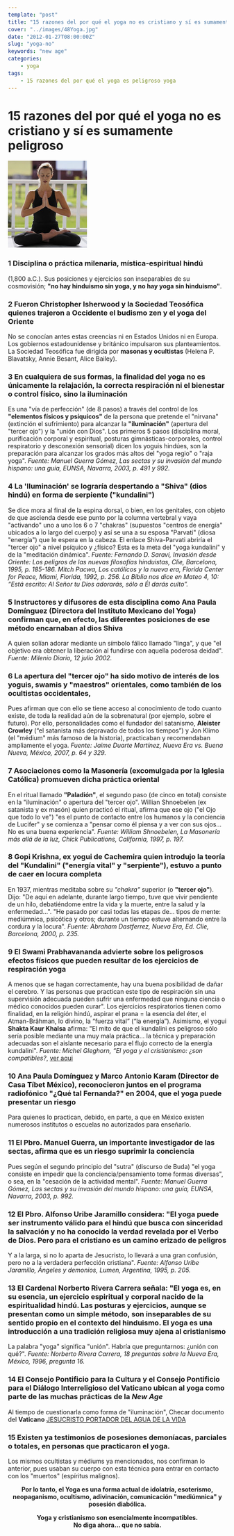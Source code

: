 ```yaml
---
template: "post"
title: "15 razones del por qué el yoga no es cristiano y sí es sumamente peligroso"
cover: "../images/48Yoga.jpg"
date: "2012-01-27T08:00:00Z"
slug: "yoga-no"
keywords: "new age"
categories: 
    - yoga
tags:
    - 15 razones del por qué el yoga es peligroso yoga
---
```

# 15 razones del por qué el yoga no es cristiano y sí es sumamente peligroso 
![Yoga](../images/48Yoga.jpg)

### 1 Disciplina o práctica milenaria, mística-espiritual hindú
(1,800 a.C.). Sus posiciones y ejercicios son inseparables de su cosmovisión; **"no hay hinduismo sin yoga, y no hay yoga sin hinduismo"**.

### 2 Fueron Christopher Isherwood y la Sociedad Teosófica quienes trajeron a Occidente el budismo zen y el yoga del Oriente
No se conocían antes estas creencias ni en Estados Unidos ni en Europa. Los gobiernos estadounidense y británico impulsaron sus planteamientos. La Sociedad Teosófica fue dirigida por **masonas y ocultistas** (Helena P. Blavatsky, Annie Besant, Alice Bailey).

### 3 En cualquiera de sus formas, la finalidad del yoga no es únicamente la relajación, la correcta respiración ni el bienestar o control físico, sino la iluminación
Es una "vía de perfección" (de 8 pasos) a través del control de los **"elementos físicos y psíquicos"** de la persona que pretende el "nirvana" (extinción el sufrimiento) para alcanzar la **"iluminación"** (apertura del "tercer ojo") y la "unión con Dios". Los primeros 5 pasos (disciplina moral, purificación corporal y espiritual, posturas gimnásticas-corporales, control respiratorio y desconexión sensorial) dicen los yoguis hindúes, son la preparación para alcanzar los grados más altos del "yoga regio" o "raja yoga".
*Fuente: Manuel Guerra Gómez, Las sectas y su invasión del mundo hispano: una guía, EUNSA, Navarra, 2003, p. 491 y 992.*


### 4 La 'Iluminación' se lograría despertando a "Shiva" (dios hindú) en forma de serpiente ("kundalini")
Se dice mora al final de la espina dorsal, o bien, en los genitales, con objeto de que ascienda desde ese punto por la columna vertebral y vaya "activando" uno a uno los 6 o 7 "chakras" (supuestos "centros de energía" ubicados a lo largo del cuerpo) y así se una a su esposa "Parvati" (diosa "energía") que le espera en la cabeza. El enlace Shiva-Parvati abriría el "tercer ojo" a nivel psíquico y ¿físico? Esta es la meta del "yoga kundalini" y de la "meditación dinámica".
*Fuente: Fernando D. Saraví, Invasión desde Oriente: Los peligros de las nuevas filosofías hinduistas, Clie, Barcelona, 1995, p. 185-186. Mitch Pacwa, Los católicos y la nueva era, Florida Center for Peace, Miami, Florida, 1992, p. 256. La Biblia nos dice en Mateo 4, 10: “Está escrito: Al Señor tu Dios adorarás, sólo a Él darás culto”.*


### 5 Instructores y difusores de esta disciplina como Ana Paula Domínguez (Directora del Instituto Mexicano del Yoga) confirman que, en efecto, las diferentes posiciones de ese método encarnaban al dios Shiva
A quien solían adorar mediante un símbolo fálico llamado "linga", y que "el objetivo era obtener la liberación al fundirse con aquella poderosa deidad".
*Fuente: Milenio Diario, 12 julio 2002.*

### 6 La apertura del "tercer ojo" ha sido motivo de interés de los yoguis, swamis y "maestros" orientales, como también de los ocultistas occidentales, 
Pues afirman que con ello se tiene acceso al conocimiento de todo cuanto existe, de toda la realidad aún de la sobrenatural (por ejemplo, sobre el futuro). Por ello, personalidades como el fundador del satanismo, **Aleister Crowley** (“el satanista más depravado de todos los tiempos”) y Jon Klimo (el "médium" más famoso de la historia), practicaban y recomendaban ampliamente el yoga.
*Fuente: Jaime Duarte Martínez, Nueva Era vs. Buena Nueva, México, 2007, p. 64 y 329.*

### 7 Asociaciones como la Masonería (excomulgada por la Iglesia Católica) promueven dicha práctica oriental
En el ritual llamado **"Paladión"**, el segundo paso (de cinco en total) consiste en la "iluminación" o apertura del "tercer ojo". Willian Shnoebelen (ex satanista y ex masón) quien practicó el ritual, afirma que ese ojo ("el Ojo que todo lo ve") "es el punto de contacto entre los humanos y la conciencia de Lucifer" y se comienza a "pensar como él piensa y a ver con sus ojos... No es una buena experiencia".
*Fuente: William Shnoebelen, La Masonería más allá de la luz, Chick Publications, California, 1997, p. 197.*

### 8 Gopi Krishna, ex yogui de Cachemira quien introdujo la teoría del "Kundalini" ("energía vital" y "serpiente"), estuvo a punto de caer en locura completa
En 1937, mientras meditaba sobre su *"chakra"* superior (o **"tercer ojo"**). Dijo: "De aquí en adelante, durante largo tiempo, tuve que vivir pendiente de un hilo, debatiéndome entre la vida y la muerte, entre la salud y la enfermedad...". "He pasado por casi todas las etapas de... tipos de mente: mediúmnica, psicótica y otros; durante un tiempo estuve alternando entre la cordura y la locura".
*Fuente: Abraham Dastferrez, Nueva Era, Ed. Clie, Barcelona, 2000, p. 235.*

### 9 El Swami Prabhavananda advierte sobre los peligrosos efectos físicos que pueden resultar de los ejercicios de respiración yoga
A menos que se hagan correctamente, hay una buena posibilidad de dañar el cerebro. Y las personas que practican este tipo de respiración sin una supervisión adecuada pueden sufrir una enfermedad que ninguna ciencia o médico conocidos pueden curar". Los ejercicios respiratorios tienen como finalidad, en la religión hindú, aspirar el prana = la esencia del éter, el Atman-Brâhman, lo divino, la “fuerza vital” (“la energía”). Asimismo, el yogui **Shakta Kaur Khalsa** afirma: "El mito de que el kundalini es peligroso sólo sería posible mediante una muy mala práctica... la técnica y preparación adecuadas son el aislante necesario para el flujo correcto de la energía kundalini".
*Fuente: Michel Gleghorn, “El yoga y el cristianismo: ¿son compatibles?*, [ver aqui](http://www.ministeriosprobe.org/docs/yoga-esp.html#text19)

### 10 Ana Paula Domínguez y Marco Antonio Karam (Director de Casa Tíbet México), reconocieron juntos en el programa radiofónico "¿Qué tal Fernanda?" en 2004, que el yoga puede presentar un riesgo
Para quienes lo practican, debido, en parte, a que en México existen numerosos institutos o escuelas no autorizados para enseñarlo.

###  11 El Pbro. Manuel Guerra, un importante investigador de las sectas, afirma que es un riesgo suprimir la conciencia
Pues según el segundo principio del "sutra" (discurso de Buda) "el yoga consiste en impedir que la conciencia/pensamiento tome formas diversas", o sea, en la "cesación de la actividad mental".
*Fuente: Manuel Guerra Gómez, Las sectas y su invasión del mundo hispano: una guía, EUNSA, Navarra, 2003, p. 992.*

### 12 El Pbro. Alfonso Uribe Jaramillo considera: "El yoga puede ser instrumento válido para el hindú que busca con sinceridad la salvación y no ha conocido la verdad revelada por el Verbo de Dios. Pero para el cristiano es un camino erizado de peligros
Y a la larga, si no lo aparta de Jesucristo, lo llevará a una gran confusión, pero no a la verdadera perfección cristiana".
*Fuente: Alfonso Uribe Jaramillo, Ángeles y demonios, Lumen, Argentina, 1995, p. 205.*

### 13 El Cardenal Norberto Rivera Carrera señala: "El yoga es, en su esencia, un ejercicio espiritual y corporal nacido de la espiritualidad hindú. Las posturas y ejercicios, aunque se presentan como un simple método, son inseparables de su sentido propio en el contexto del hinduismo. El yoga es una introducción a una tradición religiosa muy ajena al cristianismo
La palabra "yoga" significa "unión". Habría que preguntarnos: ¿unión con qué?".
*Fuente: Norberto Rivera Carrera, 18 preguntas sobre la Nueva Era, México, 1996, pregunta 16.*

### 14 El Consejo Pontificio para la Cultura y el Consejo Pontificio para el Diálogo Interreligioso del Vaticano ubican al yoga como parte de las muchas prácticas de la *New Age*
Al tiempo de cuestionarla como forma de "iluminación", Checar documento del **Vaticano** [JESUCRISTO 
PORTADOR DEL AGUA DE LA VIDA](https://www.vatican.va/roman_curia/pontifical_councils/interelg/documents/rc_pc_interelg_doc_20030203_new-age_sp.html)

### 15 Existen ya testimonios de posesiones demoníacas, parciales o totales, en personas que practicaron el yoga.
Los mismos ocultistas y médiums ya mencionados, nos confirman lo anterior, pues usaban su cuerpo con esta técnica para entrar en contacto con los "muertos" (espíritus malignos).


<b><div style="text-align: center;">Por lo tanto, el Yoga es una forma actual de idolatría, esoterismo, neopaganismo, ocultismo, adivinación, comunicación "mediúmnica" y posesión diabólica.</div>
<div style="text-align: center;">Yoga y cristianismo son esencialmente incompatibles.</div>
<div style="text-align: center;">No diga ahora… que no sabía.</div></b>